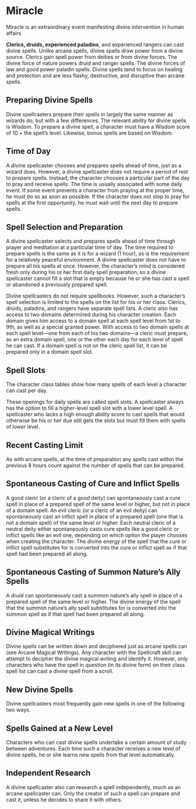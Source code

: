# Miracle

Miracle is an extraordinary event manifesting divine intervention in human affairs

**Clerics, druids, experienced paladins**, and experienced rangers can cast divine spells. Unlike arcane spells, divine spells draw power from a divine source. Clerics gain spell power from deities or from divine forces. The divine force of nature powers druid and ranger spells. The divine forces of law and good power paladin spells. Divine spells tend to focus on healing and protection and are less flashy, destructive, and disruptive than arcane spells.

## Preparing Divine Spells
Divine spellcasters prepare their spells in largely the same manner as wizards do, but with a few differences. The relevant ability for divine spells is Wisdom. To prepare a divine spell, a character must have a Wisdom score of 10 + the spell’s level. Likewise, bonus spells are based on Wisdom.

## Time of Day
A divine spellcaster chooses and prepares spells ahead of time, just as a wizard does. However, a divine spellcaster does not require a period of rest to prepare spells. Instead, the character chooses a particular part of the day to pray and receive spells. The time is usually associated with some daily event. If some event prevents a character from praying at the proper time, he must do so as soon as possible. If the character does not stop to pray for spells at the first opportunity, he must wait until the next day to prepare spells.

## Spell Selection and Preparation
A divine spellcaster selects and prepares spells ahead of time through prayer and meditation at a particular time of day. The time required to prepare spells is the same as it is for a wizard (1 hour), as is the requirement for a relatively peaceful environment. A divine spellcaster does not have to prepare all his spells at once. However, the character’s mind is considered fresh only during his or her first daily spell preparation, so a divine spellcaster cannot fill a slot that is empty because he or she has cast a spell or abandoned a previously prepared spell.

Divine spellcasters do not require spellbooks. However, such a character’s spell selection is limited to the spells on the list for his or her class. Clerics, druids, paladins, and rangers have separate spell lists. A cleric also has access to two domains determined during his character creation. Each domain gives him access to a domain spell at each spell level from 1st to 9th, as well as a special granted power. With access to two domain spells at each spell level—one from each of his two domains—a cleric must prepare, as an extra domain spell, one or the other each day for each level of spell he can cast. If a domain spell is not on the cleric spell list, it can be prepared only in a domain spell slot.

## Spell Slots
The character class tables show how many spells of each level a character can cast per day.

These openings for daily spells are called spell slots. A spellcaster always has the option to fill a higher-level spell slot with a lower level spell. A spellcaster who lacks a high enough ability score to cast spells that would otherwise be his or her due still gets the slots but must fill them with spells of lower level.

## Recent Casting Limit
As with arcane spells, at the time of preparation any spells cast within the previous 8 hours count against the number of spells that can be prepared.

## Spontaneous Casting of Cure and Inflict Spells
A good cleric (or a cleric of a good deity) can spontaneously cast a cure spell in place of a prepared spell of the same level or higher, but not in place of a domain spell. An evil cleric (or a cleric of an evil deity) can spontaneously cast an inflict spell in place of a prepared spell (one that is not a domain spell) of the same level or higher. Each neutral cleric of a neutral deity either spontaneously casts cure spells like a good cleric or inflict spells like an evil one, depending on which option the player chooses when creating the character. The divine energy of the spell that the cure or inflict spell substitutes for is converted into the cure or inflict spell as if that spell had been prepared all along.

## Spontaneous Casting of Summon Nature’s Ally Spells
A druid can spontaneously cast a summon nature’s ally spell in place of a prepared spell of the same level or higher. The divine energy of the spell that the summon nature’s ally spell substitutes for is converted into the summon spell as if that spell had been prepared all along.

## Divine Magical Writings
Divine spells can be written down and deciphered just as arcane spells can (see Arcane Magical Writings). Any character with the Spellcraft skill can attempt to decipher the divine magical writing and identify it. However, only characters who have the spell in question (in its divine form) on their class spell list can cast a divine spell from a scroll.

## New Divine Spells
Divine spellcasters most frequently gain new spells in one of the following two ways.

## Spells Gained at a New Level
Characters who can cast divine spells undertake a certain amount of study between adventures. Each time such a character receives a new level of divine spells, he or she learns new spells from that level automatically.

## Independent Research
A divine spellcaster also can research a spell independently, much as an arcane spellcaster can. Only the creator of such a spell can prepare and cast it, unless he decides to share it with others.
